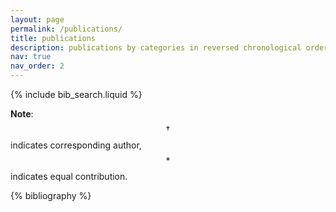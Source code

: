 ```yaml
---
layout: page
permalink: /publications/
title: publications
description: publications by categories in reversed chronological order. generated by jekyll-scholar.
nav: true
nav_order: 2
---
```


<!-- _pages/publications.md -->

<!-- Bibsearch Feature -->

{% include bib_search.liquid %}

**Note**: $$\dagger$$ indicates corresponding author, $$*$$ indicates equal contribution.

<div class="publications">

{% bibliography %}

</div>

